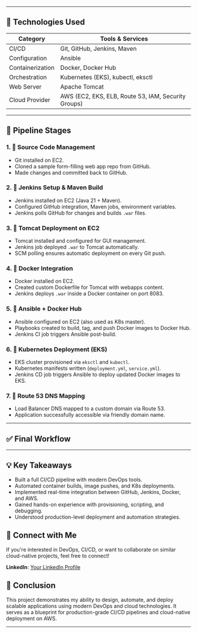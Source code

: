 
---

## 📌 Technologies Used

| Category       | Tools & Services                                       |
|----------------|--------------------------------------------------------|
| CI/CD          | Git, GitHub, Jenkins, Maven                            |
| Configuration  | Ansible                                                |
| Containerization | Docker, Docker Hub                                   |
| Orchestration  | Kubernetes (EKS), kubectl, eksctl                      |
| Web Server     | Apache Tomcat                                          |
| Cloud Provider | AWS (EC2, EKS, ELB, Route 53, IAM, Security Groups)    |

---

## 🔧 Pipeline Stages

### 1. 🔹 Source Code Management
- Git installed on EC2.
- Cloned a sample form-filling web app repo from GitHub.
- Made changes and committed back to GitHub.

### 2. 🔹 Jenkins Setup & Maven Build
- Jenkins installed on EC2 (Java 21 + Maven).
- Configured GitHub integration, Maven jobs, environment variables.
- Jenkins polls GitHub for changes and builds `.war` files.

### 3. 🔹 Tomcat Deployment on EC2
- Tomcat installed and configured for GUI management.
- Jenkins job deployed `.war` to Tomcat automatically.
- SCM polling ensures automatic deployment on every Git push.

### 4. 🔹 Docker Integration
- Docker installed on EC2.
- Created custom Dockerfile for Tomcat with webapps content.
- Jenkins deploys `.war` inside a Docker container on port 8083.

### 5. 🔹 Ansible + Docker Hub
- Ansible configured on EC2 (also used as K8s master).
- Playbooks created to build, tag, and push Docker images to Docker Hub.
- Jenkins CI job triggers Ansible post-build.

### 6. 🔹 Kubernetes Deployment (EKS)
- EKS cluster provisioned via `eksctl` and `kubectl`.
- Kubernetes manifests written (`deployment.yml`, `service.yml`).
- Jenkins CD job triggers Ansible to deploy updated Docker images to EKS.

### 7. 🔹 Route 53 DNS Mapping
- Load Balancer DNS mapped to a custom domain via Route 53.
- Application successfully accessible via friendly domain name.

---

## ✅ Final Workflow


---

## 💡 Key Takeaways

- Built a full CI/CD pipeline with modern DevOps tools.
- Automated container builds, image pushes, and K8s deployments.
- Implemented real-time integration between GitHub, Jenkins, Docker, and AWS.
- Gained hands-on experience with provisioning, scripting, and debugging.
- Understood production-level deployment and automation strategies.

## 🤝 Connect with Me

If you're interested in DevOps, CI/CD, or want to collaborate on similar cloud-native projects, feel free to connect!

**LinkedIn**: [Your LinkedIn Profile](https://www.linkedin.com/in/madhu-kumar-kotipalli/)

## 🏁 Conclusion

This project demonstrates my ability to design, automate, and deploy scalable applications using modern DevOps and cloud technologies. It serves as a blueprint for production-grade CI/CD pipelines and cloud-native deployment on AWS.

---

